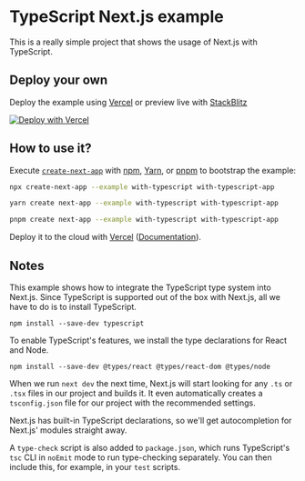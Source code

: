 # TypeScript Next.js example

This is a really simple project that shows the usage of Next.js with TypeScript.

## Deploy your own

Deploy the example
using [Vercel](https://vercel.com?utm_source=github&utm_medium=readme&utm_campaign=next-example)
or preview live
with [StackBlitz](https://stackblitz.com/github/vercel/next.js/tree/canary/examples/with-typescript)

[![Deploy with Vercel](https://vercel.com/button)](https://vercel.com/new/git/external?repository-url=https://github.com/vercel/next.js/tree/canary/examples/with-typescript&project-name=with-typescript&repository-name=with-typescript)

## How to use it?

Execute [`create-next-app`](https://github.com/vercel/next.js/tree/canary/packages/create-next-app)
with [npm](https://docs.npmjs.com/cli/init), [Yarn](https://yarnpkg.com/lang/en/docs/cli/create/),
or [pnpm](https://pnpm.io) to bootstrap the example:

```bash
npx create-next-app --example with-typescript with-typescript-app
```

```bash
yarn create next-app --example with-typescript with-typescript-app
```

```bash
pnpm create next-app --example with-typescript with-typescript-app
```

Deploy it to the cloud
with [Vercel](https://vercel.com/new?utm_source=github&utm_medium=readme&utm_campaign=next-example) ([Documentation](https://nextjs.org/docs/deployment)).

## Notes

This example shows how to integrate the TypeScript type system into Next.js. Since
TypeScript is supported out of the box with Next.js, all we have to do is to install
TypeScript.

```
npm install --save-dev typescript
```

To enable TypeScript's features, we install the type declarations for React and Node.

```
npm install --save-dev @types/react @types/react-dom @types/node
```

When we run `next dev` the next time, Next.js will start looking for any `.ts` or `.tsx`
files in our project and builds it. It even automatically creates a `tsconfig.json` file
for our project with the recommended settings.

Next.js has built-in TypeScript declarations, so we'll get autocompletion for Next.js'
modules straight away.

A `type-check` script is also added to `package.json`, which runs TypeScript's `tsc` CLI
in `noEmit` mode to run type-checking separately. You can then include this, for example,
in your `test` scripts.
